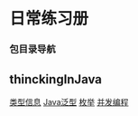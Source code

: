 # 日常练习册

### 包目录导航
## thinckingInJava
[类型信息](https://github.com/chenbenbuyi/practice/tree/master/src/main/java/thinckingInJava/part14_class)
[Java泛型](https://github.com/chenbenbuyi/practice/tree/master/src/main/java/thinckingInJava/part15_genericity)
[枚举](https://github.com/chenbenbuyi/practice/tree/master/src/main/java/thinckingInJava/part19_enum)
[并发编程](https://github.com/chenbenbuyi/practice/tree/master/src/main/java/thinckingInJava/part21_juc)